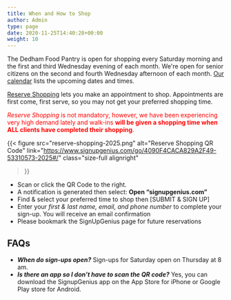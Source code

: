 ```yaml
---
title: When and How to Shop
author: Admin
type: page
date: 2020-11-25T14:40:28+00:00
weight: 10
---
```

The Dedham Food Pantry is open for shopping every Saturday morning and the first and third Wednesday evening of each month. We're open for senior citizens on the second and fourth Wednesday afternoon of each month. [Our calendar][1] lists the upcoming dates and times.

[Reserve Shopping][2] lets you make an appointment to shop. Appointments are first come, first serve, so you may not get your preferred shopping time.

<span style="color: #ff0000;">*Reserve Shopping* is not mandatory, however, we have been experiencing very high demand lately and walk-ins **will be given a shopping time when ALL clients have completed their shopping**.</span>

{{< figure
  src="reserve-shopping-2025.png"
  alt="Reserve Shopping QR Code"
  link="https://www.signupgenius.com/go/4090F4CACA829A2F49-53310573-2025#/"
  class="size-full alignright"
>}}

* Scan or click the QR Code to the right.
* A notification is generated then select: **Open “signupgenius.com”**
* Find & select your preferred time to shop then [SUBMIT & SIGN UP]
* Enter your *first & last name, email, and phone number* to complete your sign-up. You will receive an email confirmation
* Please bookmark the SignUpGenius page for future reservations

## FAQs

* ***When do sign-ups open?*** Sign-ups for Saturday open on Thursday at 8 am.
* ***Is there an app so I don’t have to scan the QR code?*** Yes, you can download the SignupGenius app on the App Store for iPhone or Google Play store for Android.

 [1]: /about/calendar/
 [2]: https://www.signupgenius.com/go/4090F4CACA829A2F49-53310573-2025#/
